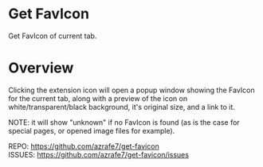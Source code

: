 # Get FavIcon
Get FavIcon of current tab.

# Overview
Clicking the extension icon will open a popup window showing the FavIcon for the current tab, along with a preview of the icon on white/transparent/black background, it's original size, and a link to it.


NOTE: it will show "unknown" if no FavIcon is found (as is the case for special pages, or opened image files for example).


REPO: https://github.com/azrafe7/get-favicon
<br/>
ISSUES: https://github.com/azrafe7/get-favicon/issues
<br/>